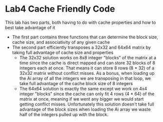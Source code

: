 # Lab4 Cache Friendly Code
This lab has two parts, both having to do with cache properties and how to best take advantage of it
- The first part contains three functions that can determine the block size, cache size, and associativity of any given cache
- The second part efficiently transposes a 32x32 and 64x64 matrix by taking full advantage of cache size and properties
  - The 32x32 solution works on 8x8 integer "blocks" of the matrix at a time since the cache is direct mapped and can store 32 blocks of 8 integers each at once. That means it can store 8 rows (8 * 32) of a 32x32 matrix without conflict misses. As a bonus, when loading up the Ai array of all the integers we are transposing in that loop, we take full advantage of the cache block size of 8 integers
  - The 64x64 solution is exactly the same except we work on 4x4 integer "blocks" since the cache can only fit 4 rows (4 * 64) of the matrix at once, meaning if we went any bigger we would start getting conflict misses. Unfortunately this solution doesn't take full advantage of the block sizes when loading the Ai array we waste half of the integers pulled up with the block.
